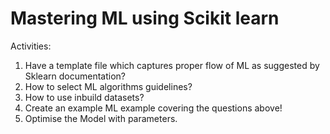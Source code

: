 # Mastering ML using Scikit learn
Activities:
1. Have a template file which captures proper flow of ML as suggested by Sklearn documentation?
2. How to select ML algorithms guidelines?
3. How to use inbuild datasets?
4. Create an example ML example covering the questions above!
5. Optimise the Model with parameters.
